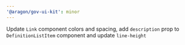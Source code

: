 ```yaml
---
'@aragon/gov-ui-kit': minor
---
```


Update `Link` component colors and spacing, add `description` prop to `DefinitionListItem` component and update
`line-height`
